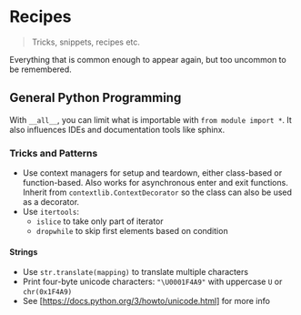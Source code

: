 # Recipes

> Tricks, snippets, recipes etc.

Everything that is common enough to appear again, but too uncommon to be
remembered.

## General Python Programming

With `__all__`, you can limit what is importable with `from module import *`.
It also influences IDEs and documentation tools like sphinx.


### Tricks and Patterns

- Use context managers for setup and teardown, either class-based or
  function-based.
  Also works for asynchronous enter and exit functions.
  Inherit from `contextlib.ContextDecorator` so the class can also be used as
  a decorator.
- Use `itertools`:
  - `islice` to take only part of iterator
  - `dropwhile` to skip first elements based on condition

#### Strings

- Use `str.translate(mapping)` to translate multiple characters
- Print four-byte unicode characters: `"\U0001F4A9"` with uppercase `U` or `chr(0x1F4A9)`
- See [https://docs.python.org/3/howto/unicode.html] for more info
